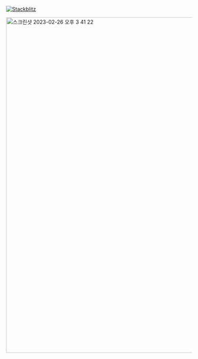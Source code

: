 [![Stackblitz](https://img.shields.io/badge/Stackblitz-fff?style=for-the-badge&logo=Stackblitz&logoColor=1389FD)](https://stackblitz.com/fork/github/ui-snippet/gradient-tag)

<img width="912" alt="스크린샷 2023-02-26 오후 3 41 22" src="https://user-images.githubusercontent.com/42893446/221396292-d017c529-2e8b-41c0-b4c3-cc4c9b99f0d0.png">
